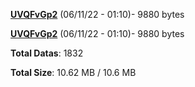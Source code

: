 [**UVQFvGp2**](/data/UVQFvGp2.txt) (06/11/22 - 01:10)- 9880 bytes

[**UVQFvGp2**](/data/UVQFvGp2.txt) (06/11/22 - 01:10)- 9880 bytes

**Total Datas**: 1832

**Total Size**: 10.62 MB / 10.6 MB